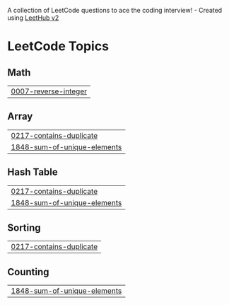 A collection of LeetCode questions to ace the coding interview! - Created using [LeetHub v2](https://github.com/arunbhardwaj/LeetHub-2.0)
<!---LeetCode Topics Start-->
# LeetCode Topics
## Math
|  |
| ------- |
| [0007-reverse-integer](https://github.com/Vnay12/Leetcode-Problems/tree/master/0007-reverse-integer) |
## Array
|  |
| ------- |
| [0217-contains-duplicate](https://github.com/Vnay12/Leetcode-Problems/tree/master/0217-contains-duplicate) |
| [1848-sum-of-unique-elements](https://github.com/Vnay12/Leetcode-Problems/tree/master/1848-sum-of-unique-elements) |
## Hash Table
|  |
| ------- |
| [0217-contains-duplicate](https://github.com/Vnay12/Leetcode-Problems/tree/master/0217-contains-duplicate) |
| [1848-sum-of-unique-elements](https://github.com/Vnay12/Leetcode-Problems/tree/master/1848-sum-of-unique-elements) |
## Sorting
|  |
| ------- |
| [0217-contains-duplicate](https://github.com/Vnay12/Leetcode-Problems/tree/master/0217-contains-duplicate) |
## Counting
|  |
| ------- |
| [1848-sum-of-unique-elements](https://github.com/Vnay12/Leetcode-Problems/tree/master/1848-sum-of-unique-elements) |
<!---LeetCode Topics End-->